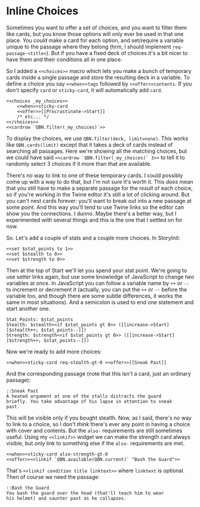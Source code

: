 Inline Choices
==============

Sometimes you want to offer a set of choices, and you want to
filter them like cards, but you know those options will only ever
be used in that one place. You *could* make a card for each
option, and set/require a variable unique to the passage where
they belong (hrm, I should implement `req-passage-<title>`). But
if you have a fixed deck of choices it's a bit nicer to have them
and their conditions all in one place.

So I added a `<<choices>>` macro which lets you make a bunch of
temporary cards inside a single passage and store the resulting
deck in a variable. To define a choice you say `<<when>>tags`
followed by `<<offer>>contents`. If you don't specify `card` or
`sticky-card`, it will automatically add `card`.

	<<choices _my_choices>>
		<<when>>sticky-card
		<<offer>>[[Procrastinate->Start]]
		/* etc... */
	<</choices>>
	<<cardrow `QBN.filter(_my_choices)`>>

To display the choices, we use `QBN.filter(deck, limit=none)`.
This works like `QBN.cards(limit)` except that it takes a deck of
cards instead of searching all passages. Here we're showing all
the matching choices, but we could have said ``<<cardrow
`QBN.filter(_my_choices)` 3>>`` to tell it to randomly select 3
choices if it more than that are available.

There's no way to link to one of these temporary cards. I could
possibly come up with a way to do that, but I'm not sure it's
worth it. This *does* mean that you still have to make a separate
passage for the *result* of each choice, so if you're working in
the Twine editor it's still a lot of clicking around. But you
can't nest cards forever: you'll want to break out into a new
passage at some point. And this way you'll tend to use Twine links
so the editor can show you the connections. I dunno. Maybe there's
a better way, but I experimented with several things and this is
the one that I settled on for now.

So. Let's add a couple of stats and a couple more choices. In
StoryInit:

	<<set $stat_points to 1>>
	<<set $stealth to 0>>
	<<set $strength to 0>>

Then at the top of Start we'll let you spend your stat point.
We're going to use setter links again, but use some knowledge of
JavaScript to change *two* variables at once. In JavaScript you
can follow a variable name by `++` or `--` to increment or
decrement it (actually, you can put the `++` or `--` before the
variable too, and though there are some subtle differences, it
works the same in most situations). And a semicolon is used to end
one statement and start another one.

	Stat Points: $stat_points
	Stealth: $stealth<<if $stat_points gt 0>> ([[increase->Start][$stealth++; $stat_points--]])
	Strength: $strength<<if $stat_points gt 0>> ([[increase->Start][$strength++; $stat_points--]])

Now we're ready to add more choices:

	<<when>>sticky-card req-stealth-gt-0 <<offer>>[[Sneak Past]]

And the corresponding passage (note that this isn't a card, just
an ordinary passage):

	::Sneak Past
	A heated argument at one of the stalls distracts the guard
	briefly. You take advantage of his lapse in attention to sneak
	past.

This will be visible only if you bought stealth. Now, as I said,
there's no way to link to a choice, so I don't *think* there's
ever any point in having a choice with cover and contents. But the
`also-` requirements are still sometimes useful. Using my
`<<linkif>>` widget we can make the strength card always visible,
but only link to something else if the `also-` requirements are
met.

	<<when>>sticky-card also-strength-gt-0
	<<offer>><<linkif `QBN.available(QBN.current)` "Bash the Guard">>

That's `<<linkif condition title linktext>>` where `linktext` is
optional. Then of course we need the passage:

	::Bash the Guard
	You bash the guard over the head (that'll teach him to wear
	his helmet) and saunter past as he collapses.
